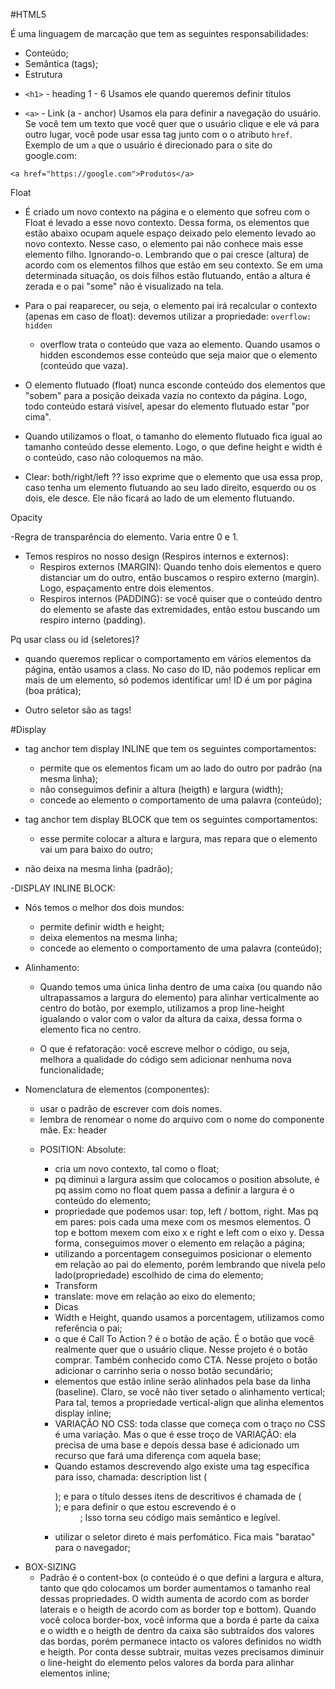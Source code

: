 #HTML5

É uma linguagem de marcação que tem as seguintes responsabilidades:

- Conteúdo;
- Semântica (tags);
- Estrutura

* `<h1>` - heading 1 - 6
  Usamos ele quando queremos definir títulos

- `<a>` - Link (a - anchor)
  Usamos ela para definir a navegação do usuário. Se você tem um texto que você quer que o usuário clique e ele vá para outro lugar, você pode usar essa tag junto com o o atributo `href`. Exemplo de um `a` que o usuário é direcionado para o site do google.com:

```
<a href="https://google.com">Produtos</a>

```

Float

- É criado um novo contexto na página e o elemento que sofreu com o Float é levado a esse novo contexto. Dessa forma, os elementos que estão abaixo ocupam aquele espaço deixado pelo elemento levado ao novo contexto. Nesse caso, o elemento pai não conhece mais esse elemento filho. Ignorando-o. Lembrando que o pai cresce (altura) de acordo com os elementos filhos que estão em seu contexto. Se em uma determinada situação, os dois filhos estão flutuando, então a altura é zerada e o pai "some" não é visualizado na tela.

- Para o pai reaparecer, ou seja, o elemento pai irá recalcular o contexto (apenas em caso de float): devemos utilizar a propriedade:
  `overflow: hidden`

  - overflow trata o conteúdo que vaza ao elemento. Quando usamos o hidden escondemos esse conteúdo que seja maior que o elemento (conteúdo que vaza).

- O elemento flutuado (float) nunca esconde conteúdo dos elementos que "sobem" para a posição deixada vazia no contexto da página. Logo, todo conteúdo estará visível, apesar do elemento flutuado estar "por cima".

- Quando utilizamos o float, o tamanho do elemento flutuado fica igual ao tamanho conteúdo desse elemento. Logo, o que define height e width é o conteúdo, caso não coloquemos na mão.

- Clear: both/right/left ?? isso exprime que o elemento que usa essa prop, caso tenha um elemento flutuando ao seu lado direito, esquerdo ou os dois, ele desce. Ele não ficará ao lado de um elemento flutuando.

Opacity

-Regra de transparência do elemento. Varia entre 0 e 1.

- Temos respiros no nosso design (Respiros internos e externos):
  - Respiros externos (MARGIN): Quando tenho dois elementos e quero distanciar um do outro, então buscamos o respiro externo (margin). Logo, espaçamento entre dois elementos.
  - Respiros internos (PADDING): se você quiser que o conteúdo dentro do elemento se afaste das extremidades, então estou buscando um respiro interno (padding).

Pq usar class ou id (seletores)?

- quando queremos replicar o comportamento em vários elementos da página, então usamos a class. No caso do ID, não podemos replicar em mais de um elemento, só podemos identificar um! ID é um por página (boa prática);

- Outro seletor são as tags!

#Display

- tag anchor tem display INLINE que tem os seguintes comportamentos:

  - permite que os elementos ficam um ao lado do outro por padrão (na mesma linha);
  - não conseguimos definir a altura (heigth) e largura (width);
  - concede ao elemento o comportamento de uma palavra (conteúdo);

- tag anchor tem display BLOCK que tem os seguintes comportamentos:
  - esse permite colocar a altura e largura, mas repara que o elemento vai um para baixo do outro;
- não deixa na mesma linha (padrão);

-DISPLAY INLINE BLOCK:

- Nós temos o melhor dos dois mundos:

  - permite definir width e height;
  - deixa elementos na mesma linha;
  - concede ao elemento o comportamento de uma palavra (conteúdo);

- Alinhamento:

  - Quando temos uma única linha dentro de uma caixa (ou quando não ultrapassamos a largura do elemento) para alinhar verticalmente ao centro do botão, por exemplo, utilizamos a prop line-height igualando o valor com o valor da altura da caixa, dessa forma o elemento fica no centro.

  - O que é refatoração: você escreve melhor o código, ou seja, melhora a qualidade do código sem adicionar nenhuma nova funcionalidade;

* Nomenclatura de elementos (componentes):

  - usar o padrão de escrever com dois nomes.
  - lembra de renomear o nome do arquivo com o nome do componente mãe. Ex: header

  * POSITION: Absolute:
    - cria um novo contexto, tal como o float;
    - pq diminui a largura assim que colocamos o position absolute, é pq assim como no float quem passa a definir a largura é o conteúdo do elemento;
    - propriedade que podemos usar: top, left / bottom, right. Mas pq em pares: pois cada uma mexe com os mesmos elementos. O top e bottom mexem com eixo x e right e left com o eixo y. Dessa forma, conseguimos mover o elemento em relação a página;
    - utilizando a porcentagem conseguimos posicionar o elemento em relação ao pai do elemento, porém lembrando que nivela pelo lado(propriedade) escolhido de cima do elemento;


    * Transform
     - translate: move em relação ao eixo do elemento;


     * Dicas
      - Width e Height, quando usamos a porcentagem, utilizamos como referência o pai;
      - o que é Call To Action ? é o botão de ação. É o botão que você realmente quer que o usuário clique. Nesse projeto é o botão comprar. Também conhecido como CTA. Nesse projeto o botão adicionar o carrinho seria o nosso botão secundário;
      - elementos que estão inline serão alinhados pela base da linha (baseline). Claro, se você não tiver setado o alinhamento vertical; Para tal, temos a propriedade vertical-align que alinha elementos display inline;
      - VARIAÇÃO NO CSS: toda classe que começa com o traço no CSS é uma variação. Mas o que é esse troço de VARIAÇÃO: ela precisa de uma base e depois dessa base é adicionado um recurso que fará uma diferença com aquela base;
      - Quando estamos descrevendo algo existe uma tag específica para isso, chamada: description list (<dl>); e para o título desses itens de descritivos é chamada de (<dt>); e para definir o que estou escrevendo é o <dd>; Isso torna seu código mais semântico e legível.
      - utilizar o seletor direto é mais perfomático. Fica mais "baratao" para o navegador;

- BOX-SIZING
  - Padrão é o content-box (o conteúdo é o que defini a largura e altura, tanto que qdo colocamos um border aumentamos o tamanho real dessas propriedades. O width aumenta de acordo com as border laterais e o heigth de acordo com as border top e bottom). Quando você coloca border-box, você informa que a borda é parte da caixa e o width e o heigth de dentro da caixa são subtraídos dos valores das bordas, porém permanece intacto os valores definidos no width e heigth. Por conta desse subtrair, muitas vezes precisamos diminuir o line-height do elemento pelos valores da borda para alinhar elementos inline;
